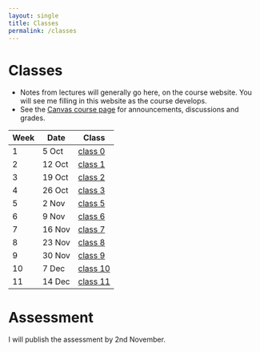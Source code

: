 ```yaml
---
layout: single
title: Classes
permalink: /classes
---
```


# Classes

* Notes from lectures will generally go here, on the course website.  You will
  see me filling in this website as the course develops.
* See the [Canvas course page](https://canvas.bham.ac.uk/courses/35188) for
  announcements, discussions and grades.

| Week | Date       | Class                     |
| ---- | ---------- | ------------------------- |
| 1    |  5 Oct     | [class 0](days/class_0)   |
| 2    | 12 Oct     | [class 1](days/class_1)   |
| 3    | 19 Oct     | [class 2](days/class_2)   |
| 4    | 26 Oct     | [class 3](days/class_3)   |
| 5    |  2 Nov     | [class 5](days/class_5)   |
| 6    |  9 Nov     | [class 6](days/class_6)   |
| 7    | 16 Nov     | [class 7](days/class_7)   |
| 8    | 23 Nov     | [class 8](days/class_8)   |
| 9    | 30 Nov     | [class 9](days/class_9)   |
| 10   |  7 Dec     | [class 10](days/class_10) |
| 11   | 14 Dec     | [class 11](days/class_11) |

# Assessment

I will publish the assessment by 2nd November.
